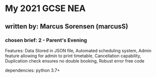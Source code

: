 # My 2021 GCSE NEA
## written by: Marcus Sorensen (marcusS)

### chosen brief: 2 - Parent's Evening
Features:
Data Stored in JSON file, Automated scheduling system, Admin feature allowing for admin to print timetable, 
Cancellation capability, Duplication check ensures no double booking, Robust error free code

dependencies: python 3.7+

